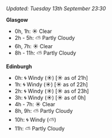 *Updated: Tuesday 13th September 23:30*

**Glasgow**

* 0h, 1h: :sunny: Clear
* 2h - 5h: :partly_sunny: Partly Cloudy
* 6h, 7h: :sunny: Clear
* 8h - 11h: :partly_sunny: Partly Cloudy

**Edinburgh**

* 0h: :cyclone: Windy (:sunny:) [:sunny: as of 21h]
* 1h: :cyclone: Windy (:sunny:) [:sunny: as of 22h]
* 2h: :cyclone: Windy (:sunny:) [:sunny: as of 23h]
* 3h: :cyclone: Windy (:sunny:) [:sunny: as of 0h]
* 4h - 7h: :sunny: Clear
* 8h, 9h: :partly_sunny: Partly Cloudy
* 10h: :cyclone: Windy (:partly_sunny:)
* 11h: :partly_sunny: Partly Cloudy

